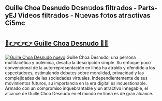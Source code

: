 ## Guille Choa Desnudo D𝚎sn𝚞dos filtr𝚊dos - Parts-yEJ Vid𝚎os filtr𝚊dos - N𝚞evas f𝚘tos atr𝚊ctivas Ci5mc

# <h2><a href="http://mbctzq0.tromn.icu/?c=Guille+Choa+Desnudo">🔗👉👉👉 Guille Choa Desnudo 🔗🔗</a></h2>

[![Guille Choa Desnudo nuevo](https://i.imgur.com/pEAQMta.gif)](http://mbctzq0.tromn.icu/?c=Guille+Choa+Desnudo)
Guille Choa Desnudo, una persona multifacética y polémica, desafía la descripción simple. Su enfoque poco convencional de la autorrepresentación en línea ha atraído y ofendido a los espectadores, estimulando debates sobre moralidad, privacidad y las complejidades de las sociedades virtuales. Independientemente de sus movimientos futuros, su importancia en la era digital es incuestionable. Armado con un compromiso inquebrantable y un atractivo innegable, el alcance de Guille Choa Desnudo en el mundo en línea es de gran alcance.
